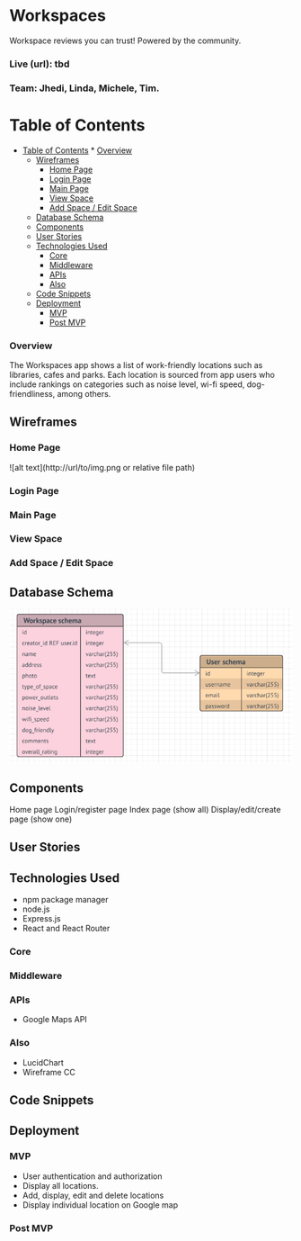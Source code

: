 # Workspaces
Workspace reviews you can trust! Powered by the community.
### Live (url): tbd
### Team: Jhedi, Linda, Michele, Tim.

Table of Contents
=================

   * [Table of Contents](#table-of-contents)
         * [Overview](#overview)
      * [Wireframes](#wireframes)
         * [Home Page](#home-page)
         * [Login Page](#login-page)
         * [Main Page](#main-page)
         * [View Space](#view-space)
         * [Add Space / Edit Space](#add-space--edit-space)
      * [Database Schema](#database-schema)
      * [Components](#components)
      * [User Stories](#user-stories)
      * [Technologies Used](#technologies-used)
         * [Core](#core)
         * [Middleware](#middleware)
         * [APIs](#apis)
         * [Also](#also)
      * [Code Snippets](#code-snippets)
      * [Deployment](#deployment)
         * [MVP](#mvp)
         * [Post MVP](#post-mvp)


### Overview
The Workspaces app shows a list of work-friendly locations such as libraries, cafes and parks. Each location is sourced from app users who include rankings on categories such as noise level, wi-fi speed, dog-friendliness, among others.
## Wireframes

### Home Page
![alt text](http://url/to/img.png or relative file path)
### Login Page
### Main Page
### View Space
### Add Space / Edit Space
## Database Schema
![Workspaces Database Schema Image](./public/Workspace-ERD.png)
## Components
Home page
Login/register page
Index page (show all)
Display/edit/create page (show one)
## User Stories
## Technologies Used
- npm package manager
- node.js
- Express.js
- React and React Router
### Core
### Middleware
### APIs
- Google Maps API
### Also
- LucidChart
- Wireframe CC
## Code Snippets
## Deployment
### MVP
- User authentication and authorization
- Display all locations.
- Add, display, edit and delete locations
- Display individual location on Google map
### Post MVP
